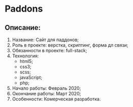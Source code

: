 # Paddons

## Описание:
1. Название: Сайт для паддонов;
2. Роль в проекте: верстка, скриптинг, форма дл связи;
3. Обязанности в проекте: full-stack;
4. Технология:
    - html5;
    - css3;
    - scss;
    - javaScript;
    - php;
5. Начало работы: Февраль 2020;
6. Окончание работы: Март 2020;
7. Особенности: Комерческая разработка.
